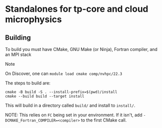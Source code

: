 # Standalones for tp-core and cloud microphysics

## Building

To build you must have CMake, GNU Make (or Ninja), Fortran compiler, and an MPI stack

> [!NOTE]
> On Discover, one can
> `module load cmake comp/nvhpc/22.3`

The steps to build are:

```
cmake -B build -S . --install-prefix=$(pwd)/install
cmake --build build --target install
```

This will build in a directory called `build/` and install to `install/`. 

NOTE: This relies on `FC` being set in your environment. If it isn't, add `-DCMAKE_Fortran_COMPILER=<compiler>` to the first CMake
call.

